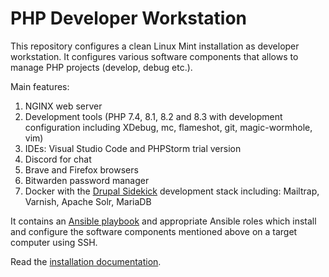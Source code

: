 # PHP Developer Workstation

This repository configures a clean Linux Mint installation as developer workstation. It configures various software components that allows to manage PHP projects (develop, debug etc.).

Main features:

1. NGINX web server
2. Development tools (PHP 7.4, 8.1, 8.2 and 8.3 with development configuration including XDebug, mc, flameshot, git, magic-wormhole, vim)
3. IDEs: Visual Studio Code and PHPStorm trial version
4. Discord for chat
5. Brave and Firefox browsers
6. Bitwarden password manager
7. Docker with the [Drupal Sidekick](http://github.com/eaudeweb/drupal.sidekick) development stack including: Mailtrap, Varnish, Apache Solr, MariaDB

It contains an [Ansible playbook](https://docs.ansible.com/ansible/latest/playbook_guide/playbooks_intro.html) and appropriate Ansible roles which install and configure the software components mentioned above on a target computer using SSH.


Read the [installation documentation](https://eaudeweb.ro/ansible-php-workstation/).